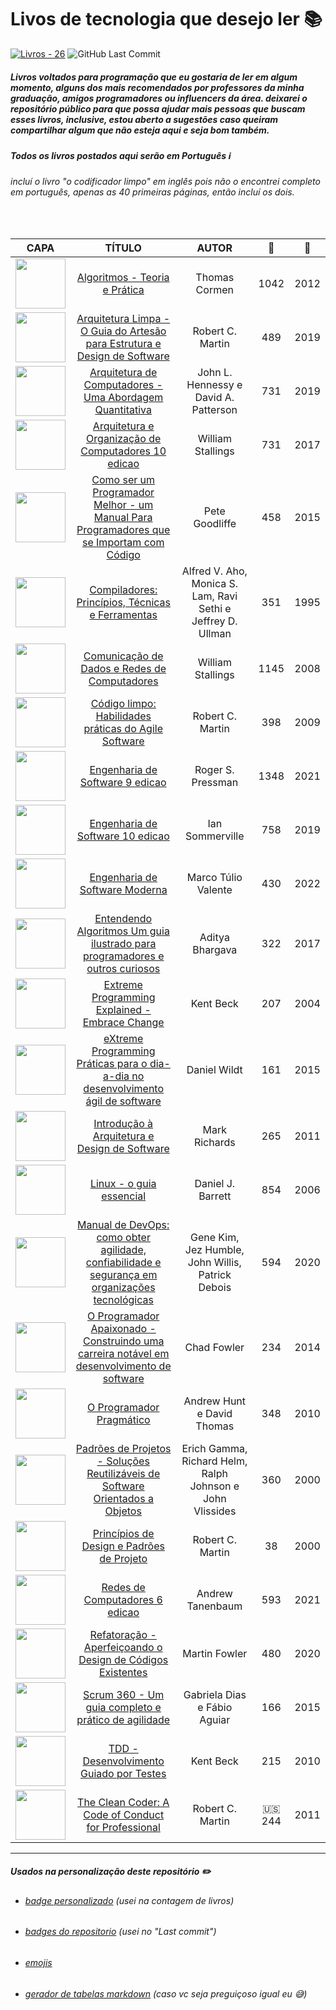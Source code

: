 # Livos de tecnologia que desejo ler :books:
[![Livros - 26](https://img.shields.io/badge/Livros-26-blue?logo=gitbook&logoColor=red)](https://) <img alt="GitHub Last Commit" src="https://img.shields.io/github/last-commit/J0a00liveira/dev-livros" />

##### Livros voltados para programação que eu gostaria de ler em algum momento, alguns dos mais recomendados por professores da minha graduação, amigos programadores ou influencers da área. deixarei o repositório público para que possa ajudar mais pessoas que buscam esses livros, inclusive, estou aberto a sugestões caso queiram compartilhar algum que não esteja aqui e seja bom também.

##### Todos os livros postados aqui serão em Português :information_source:
###### incluí o livro "o codificador limpo" em inglês pois não o encontrei completo em português, apenas as 40 primeiras páginas, então incluí os dois.

<br>

| CAPA | TÍTULO | AUTOR | :bookmark_tabs: | :date: |
|:----:|:----------------------------------------------------------------------------------------------------------------------------:|:------------------------------------------------------------:|:--------:|:--------------:|
|<img src="https://m.media-amazon.com/images/I/71QtOUBMtNL._SL1500_.jpg" style="width: 80px;">| [Algoritmos - Teoria e Prática](https://github.com/J0a00liveira/dev-livros/blob/main/livros/Algoritmos%20-%20Teoria%20e%20Pr%C3%A1tica.pdf) | Thomas Cormen | 1042 |2012|
|<img src="https://m.media-amazon.com/images/I/815d9tE7jSL._SL1500_.jpg" style="width: 80px;">| [Arquitetura Limpa - O Guia do Artesão para Estrutura e Design de Software](https://github.com/J0a00liveira/dev-livros/blob/main/livros/Arquitetura%20Limpa%20-%20O%20Guia%20do%20Artes%C3%A3o%20para%20Estrutura%20e%20Design%20de%20Software.pdf) | Robert C. Martin | 489 | 2019 |
|<img src="https://m.media-amazon.com/images/I/81yIzuGuPOL._SL1500_.jpg" style="width: 80px;">| [Arquitetura de Computadores - Uma Abordagem Quantitativa](https://github.com/J0a00liveira/dev-livros/blob/main/livros/Arquitetura%20de%20Computadores%20-%20Uma%20Abordagem%20Quantitativa.pdf) | John L. Hennessy e David A. Patterson | 731 | 2019 |
|<img src="https://m.media-amazon.com/images/I/71k9KYdIHOL._SL1500_.jpg" style="width: 80px;">| [Arquitetura e Organização de Computadores 10 edicao](https://github.com/J0a00liveira/dev-livros/blob/main/livros/Livro%20de%20Arquitetura%20e%20organiza%C3%A7%C3%A3o%20de%20computadores.pdf) | William Stallings | 731 | 2017 |
|<img src="https://m.media-amazon.com/images/I/71RWTuYLQiL._SL1383_.jpg" style="width: 80px;">| [Como ser um Programador Melhor - um Manual Para Programadores que se Importam com Código](https://github.com/J0a00liveira/dev-livros/blob/main/livros/Como%20ser%20um%20Programador%20Melhor%20-%20um%20Manual%20Para%20Programadores%20que%20se%20Importam%20com%20C%C3%B3digo.pdf) | Pete Goodliffe | 458 | 2015 |
|<img src="https://m.media-amazon.com/images/I/919FLyAeLOL._SL1500_.jpg" style="width: 80px;">| [Compiladores: Princípios, Técnicas e Ferramentas](https://github.com/J0a00liveira/dev-livros/blob/main/livros/Compiladores%3A%20Princ%C3%ADpios%2C%20T%C3%A9cnicas%20e%20Ferramentas.pdf) | Alfred V. Aho, Monica S. Lam, Ravi Sethi e Jeffrey D. Ullman | 351 | 1995 |
|<img src="https://m.media-amazon.com/images/I/91v7cavmFKL._SL1500_.jpg" style="width: 80px;">| [Comunicação de Dados e Redes de Computadores](https://github.com/J0a00liveira/dev-livros/blob/main/livros/Comunica%C3%A7%C3%A3o%20de%20Dados%20e%20Redes%20de%20Computadores.pdf) | William Stallings | 1145 | 2008 |
|<img src="https://m.media-amazon.com/images/I/71JpZHEGvWL._SL1500_.jpg" style="width: 80px;">| [Código limpo: Habilidades práticas do Agile Software](https://github.com/J0a00liveira/dev-livros/blob/main/livros/C%C3%B3digo%20limpo%3A%20Habilidades%20pr%C3%A1ticas%20do%20Agile%20Software.pdf) | Robert C. Martin | 398 | 2009 |
|<img src="https://m.media-amazon.com/images/I/81HMN9NUFKS._SL1500_.jpg" style="width: 80px;">| [Engenharia de Software 9 edicao](https://github.com/J0a00liveira/dev-livros/blob/main/livros/engenharia%20de%20software%209%20edicao.pdf) | Roger S. Pressman | 1348 | 2021 |
|<img src="https://m.media-amazon.com/images/I/91w7TnGT9PL._SL1500_.jpg" style="width: 80px;">| [Engenharia de Software 10 edicao](https://github.com/J0a00liveira/dev-livros/blob/main/livros/engenharia-de-software-moderna.pdf) | Ian Sommerville | 758 | 2019 |
|<img src="https://m.media-amazon.com/images/I/61E6iqKxU+L._SL1459_.jpg" style="width: 80px;">| [Engenharia de Software Moderna](https://github.com/J0a00liveira/dev-livros/blob/main/livros/engenharia-de-software-moderna.pdf) | Marco Túlio Valente | 430 | 2022 |
|<img src="https://m.media-amazon.com/images/I/71Vkg7GfPFL._SL1296_.jpg" style="width: 80px;">| [Entendendo Algoritmos Um guia ilustrado para programadores e outros curiosos](https://github.com/J0a00liveira/dev-livros/blob/main/livros/Entendendo%20Algoritmos%20Um%20guia%20ilustrado%20para%20programadores%20e%20outros%20curiosos.pdf) | Aditya Bhargava | 322 | 2017 |
|<img src="https://m.media-amazon.com/images/I/615KsgTP0+L._SL1500_.jpg" style="width: 80px;">| [Extreme Programming Explained - Embrace Change](https://github.com/J0a00liveira/dev-livros/blob/main/livros/Extreme%20Programming%20Explained%20-%20Embrace%20Change.pdf) | Kent Beck | 207 | 2004 |
|<img src="https://m.media-amazon.com/images/I/812iEihFDrL._SL1500_.jpg" style="width: 80px;">| [eXtreme Programming Práticas para o dia-a-dia no desenvolvimento ágil de software](https://github.com/J0a00liveira/dev-livros/blob/main/livros/eXtreme%20programming%20%20Praticas%20para%20o%20dia-a-dia%20no%20desenvolvimento%20agil%20de%20software.pdf) | Daniel Wildt | 161 | 2015 |
|<img src="https://m.media-amazon.com/images/I/51hdie3tJfL._SL1000_.jpg" style="width: 80px;">| [Introdução à Arquitetura e Design de Software](https://github.com/J0a00liveira/dev-livros/blob/main/livros/Introdu%C3%A7%C3%A3o%20%C3%A0%20Arquitetura%20e%20Design%20de%20Software.pdf) | Mark Richards | 265 | 2011 |
|<img src="https://m.media-amazon.com/images/I/814AN9YSppL._SL1500_.jpg" style="width: 80px;">| [Linux - o guia essencial](https://github.com/J0a00liveira/dev-livros/blob/main/livros/Linux%20-%20o%20guia%20essencial.pdf) | Daniel J. Barrett | 854 | 2006 |
|<img src="https://m.media-amazon.com/images/I/61uelQAJ1SL._SL1000_.jpg" style="width: 80px;">| [Manual de DevOps: como obter agilidade, confiabilidade e segurança em organizações tecnológicas](https://github.com/J0a00liveira/dev-livros/blob/main/livros/manual-de-devops-como-obter-agilidade-confiabilidade-e-seguranca-em-organizacoes-tecnologicas.pdf) | Gene Kim, Jez Humble, John Willis, Patrick Debois | 594 | 2020 |
|<img src="https://m.media-amazon.com/images/I/81dBiDT7qTL._SL1500_.jpg" style="width: 80px;">| [O Programador Apaixonado - Construindo uma carreira notável em desenvolvimento de software](https://github.com/J0a00liveira/dev-livros/blob/main/livros/O%20Programador%20Apaixonado%20-%20Construindo%20uma%20carreira%20notavel%20em%20desenvolvimento%20de%20software.pdf) | Chad Fowler | 234 | 2014 |
|<img src="https://m.media-amazon.com/images/I/61hewOW+8zL._SL1500_.jpg" style="width: 80px;">| [O Programador Pragmático](https://github.com/J0a00liveira/dev-livros/blob/main/livros/O%20Programador%20Pragm%C3%A1tico.pdf) | Andrew Hunt e David Thomas | 348 | 2010 |
|<img src="https://m.media-amazon.com/images/I/9169z5-CtML._SL1500_.jpg" style="width: 80px;">| [Padrões de Projetos - Soluções Reutilizáveis de Software Orientados a Objetos](https://github.com/J0a00liveira/dev-livros/blob/main/livros/Padr%C3%B5es%20de%20Projetos%20-%20Solu%C3%A7%C3%B5es%20Reutiliz%C3%A1veis%20de%20Software%20Orientados%20a%20Objetos.pdf) | Erich Gamma, Richard Helm, Ralph Johnson e John Vlissides | 360 | 2000 |
|<img src="https://m.media-amazon.com/images/I/81Bkua6-koL._SL1500_.jpg" style="width: 80px;">| [Princípios de Design e Padrões de Projeto](https://github.com/J0a00liveira/dev-livros/blob/main/livros/Princ%C3%ADpios%20de%20Design%20e%20Padr%C3%B5es%20de%20Projeto.pdf) | Robert C. Martin | 38 | 2000 |
|<img src="https://m.media-amazon.com/images/I/91uoaAYJkrL._SL1500_.jpg" style="width: 80px;">| [Redes de Computadores 6 edicao](https://github.com/J0a00liveira/dev-livros/blob/main/livros/Refatora%C3%A7%C3%A3o%20-%20Aperfei%C3%A7oando%20o%20Design%20de%20C%C3%B3digos%20Existentes.pdf) | Andrew Tanenbaum | 593 | 2021 |
|<img src="https://m.media-amazon.com/images/I/81sTm5M7wjL._SL1500_.jpg" style="width: 80px;">| [Refatoração - Aperfeiçoando o Design de Códigos Existentes](https://github.com/J0a00liveira/dev-livros/blob/main/livros/Refatora%C3%A7%C3%A3o%20-%20Aperfei%C3%A7oando%20o%20Design%20de%20C%C3%B3digos%20Existentes.pdf) | Martin Fowler | 480 | 2020 |
|<img src="https://m.media-amazon.com/images/I/71uPzldsIYL._SL1500_.jpg" style="width: 80px;">| [Scrum 360 - Um guia completo e prático de agilidade](https://github.com/J0a00liveira/dev-livros/blob/main/livros/Scrum%20360%20-%20Um%20guia%20completo%20e%20pra%CC%81tico%20de%20agilidade.pdf) | Gabriela Dias e Fábio Aguiar | 166 | 2015 |
|<img src="https://m.media-amazon.com/images/I/51PrK2ggKmL._SL1000_.jpg" style="width: 80px;">| [TDD - Desenvolvimento Guiado por Testes](https://github.com/J0a00liveira/dev-livros/blob/main/livros/TDD%20-%20Desenvolvimento%20Guiado%20por%20Testes.pdf) | Kent Beck | 215 | 2010 |
|<img src="https://m.media-amazon.com/images/I/81Bkua6-koL._SL1500_.jpg" style="width: 80px;">| [The Clean Coder: A Code of Conduct for Professional](https://github.com/J0a00liveira/dev-livros/blob/main/livros/o%20codificador%20limpo%20-%20completo%20ingles.pdf) | Robert C. Martin | :us: 244 | 2011 |

---
##### Usados na personalização deste repositório :pencil2:
- ###### [badge personalizado](https://michaelcurrin.github.io/badge-generator/#/generic) (usei na contagem de livros)
- ###### [badges do repositorio](https://github-badges.netlify.app/) (usei no "Last commit")
- ###### [emojis](https://gist.github.com/rxaviers/7360908)
- ###### [gerador de tabelas markdown](https://www.tablesgenerator.com/markdown_tables) (caso vc seja preguiçoso igual eu :sweat_smile:)
